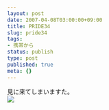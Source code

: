 ```yaml
---
layout: post
date: 2007-04-08T03:00:00+09:00
title: PRIDE34
slug: pride34
tags:
- 携帯から
status: publish
type: post
published: true
meta: {}
---
```

<div class="caption">見に来てしまいますた。</div>
<div class="photo"><img src="/images/uploads/blog-photo-1176014445.08-0.jpg" /></div>
